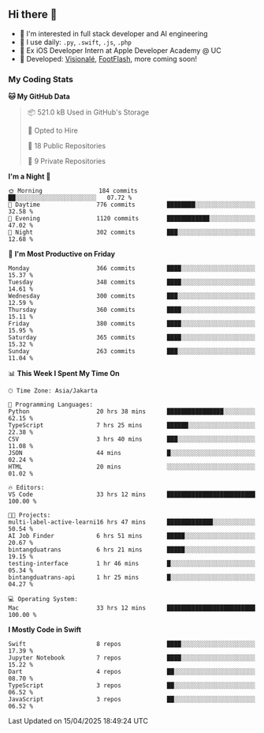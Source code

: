 ## Hi there 👋

- 🤖 I'm interested in full stack developer and AI engineering
- 🌱 I use daily: `.py`, `.swift`, `.js`, `.php`
- 🍎 Ex iOS Developer Intern at Apple Developer Academy @ UC
- 🔨 Developed: [Visionalé](https://apps.apple.com/id/app/visional%C3%A9/id6737191146), [FootFlash](https://apps.apple.com/id/app/footflash/id6550905078), more coming soon!

### My Coding Stats

<!--START_SECTION:waka-->
**🐱 My GitHub Data** 

> 📦 521.0 kB Used in GitHub's Storage 
 > 
> 💼 Opted to Hire
 > 
> 📜 18 Public Repositories 
 > 
> 🔑 9 Private Repositories 
 > 
**I'm a Night 🦉** 

```text
🌞 Morning                184 commits         ██░░░░░░░░░░░░░░░░░░░░░░░   07.72 % 
🌆 Daytime                776 commits         ████████░░░░░░░░░░░░░░░░░   32.58 % 
🌃 Evening                1120 commits        ████████████░░░░░░░░░░░░░   47.02 % 
🌙 Night                  302 commits         ███░░░░░░░░░░░░░░░░░░░░░░   12.68 % 
```
📅 **I'm Most Productive on Friday** 

```text
Monday                   366 commits         ████░░░░░░░░░░░░░░░░░░░░░   15.37 % 
Tuesday                  348 commits         ████░░░░░░░░░░░░░░░░░░░░░   14.61 % 
Wednesday                300 commits         ███░░░░░░░░░░░░░░░░░░░░░░   12.59 % 
Thursday                 360 commits         ████░░░░░░░░░░░░░░░░░░░░░   15.11 % 
Friday                   380 commits         ████░░░░░░░░░░░░░░░░░░░░░   15.95 % 
Saturday                 365 commits         ████░░░░░░░░░░░░░░░░░░░░░   15.32 % 
Sunday                   263 commits         ███░░░░░░░░░░░░░░░░░░░░░░   11.04 % 
```


📊 **This Week I Spent My Time On** 

```text
🕑︎ Time Zone: Asia/Jakarta

💬 Programming Languages: 
Python                   20 hrs 38 mins      ████████████████░░░░░░░░░   62.15 % 
TypeScript               7 hrs 25 mins       ██████░░░░░░░░░░░░░░░░░░░   22.38 % 
CSV                      3 hrs 40 mins       ███░░░░░░░░░░░░░░░░░░░░░░   11.08 % 
JSON                     44 mins             █░░░░░░░░░░░░░░░░░░░░░░░░   02.24 % 
HTML                     20 mins             ░░░░░░░░░░░░░░░░░░░░░░░░░   01.02 % 

🔥 Editors: 
VS Code                  33 hrs 12 mins      █████████████████████████   100.00 % 

🐱‍💻 Projects: 
multi-label-active-learni16 hrs 47 mins      █████████████░░░░░░░░░░░░   50.54 % 
AI Job Finder            6 hrs 51 mins       █████░░░░░░░░░░░░░░░░░░░░   20.67 % 
bintangduatrans          6 hrs 21 mins       █████░░░░░░░░░░░░░░░░░░░░   19.15 % 
testing-interface        1 hr 46 mins        █░░░░░░░░░░░░░░░░░░░░░░░░   05.34 % 
bintangduatrans-api      1 hr 25 mins        █░░░░░░░░░░░░░░░░░░░░░░░░   04.27 % 

💻 Operating System: 
Mac                      33 hrs 12 mins      █████████████████████████   100.00 % 
```

**I Mostly Code in Swift** 

```text
Swift                    8 repos             ████░░░░░░░░░░░░░░░░░░░░░   17.39 % 
Jupyter Notebook         7 repos             ████░░░░░░░░░░░░░░░░░░░░░   15.22 % 
Dart                     4 repos             ██░░░░░░░░░░░░░░░░░░░░░░░   08.70 % 
TypeScript               3 repos             ██░░░░░░░░░░░░░░░░░░░░░░░   06.52 % 
JavaScript               3 repos             ██░░░░░░░░░░░░░░░░░░░░░░░   06.52 % 
```




 Last Updated on 15/04/2025 18:49:24 UTC
<!--END_SECTION:waka-->

<!--
**nico-samuelson/nico-samuelson** is a ✨ _special_ ✨ repository because its `README.md` (this file) appears on your GitHub profile.

Here are some ideas to get you started:

- 🔭 I’m currently working on ...
- 🌱 I’m currently learning ...
- 👯 I’m looking to collaborate on ...
- 🤔 I’m looking for help with ...
- 💬 Ask me about ...
- 📫 How to reach me: ...
- 😄 Pronouns: ...
- ⚡ Fun fact: ...
-->
